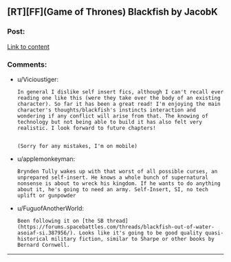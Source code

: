## [RT][FF](Game of Thrones) Blackfish by JacobK

### Post:

[Link to content](https://www.fanfiction.net/s/11921280/1/Blackfish-Out-Of-Water)

### Comments:

- u/Vicioustiger:
  ```
  In general I dislike self insert fics, although I can't recall ever reading one like this (were they take over the body of an existing character). So far it has been a great read! I'm enjoying the main character's thoughts/blackfish's instincts interaction and wondering if any conflict will arise from that. The knowing of technology but not being able to build it has also felt very realistic. I look forward to future chapters!


  (Sorry for any mistakes, I'm on mobile)
  ```

- u/applemonkeyman:
  ```
  Brynden Tully wakes up with that worst of all possible curses, an unprepared self-insert. He knows a whole bunch of supernatural nonsense is about to wreck his kingdom. If he wants to do anything about it, he's going to need an army. Self-Insert, SI, no tech uplift or gunpowder
  ```

- u/FuguofAnotherWorld:
  ```
  Been following it on [the SB thread](https://forums.spacebattles.com/threads/blackfish-out-of-water-asoiaf-si.387956/). Looks like it's going to be good quality quasi-historical military fiction, similar to Sharpe or other books by Bernard Cornwell.
  ```

---

